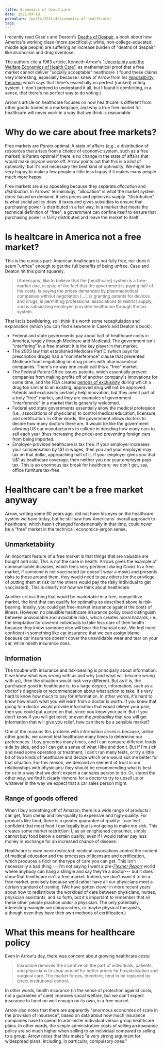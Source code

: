 ```yaml
---
title: Economics of healthcare
date: 2021-04-19
permalink: /posts/2021/4/economics-of-healthcare/
tags:
---
```


I recently read Case's and Deaton's [Deaths of
Despair](https://press.princeton.edu/books/hardcover/9780691190785/deaths-of-despair-and-the-future-of-capitalism),
a book about how America's working class (more specifically: white,
non-college-educated, middle age people) are suffering an increase burden of
"deaths of despair" like alcoholism and drug overdose.

The authors cite a 1963 article, Kenneth Arrow's ["Uncertainty and the Welfare
Economics of Health Care"](https://www.jstor.org/stable/1812044), as
mathematical proof that a free market cannot deliver "socially acceptable"
healthcare. I found these claims very interesting, especially because I knew of
Arrow from his [impossibility
theorem](https://en.wikipedia.org/wiki/Arrow%27s_impossibility_theorem) which
says that there's essentially no perfect (ranked) voting system. (I don't
pretend to understand it all, but I found it comforting, in a sense, that
there's no perfect way to do voting.)

Arrow's article on healthcare focuses on how healthcare is different from other
goods traded in a marketplace, and why a true free market for healthcare will
never work in a way that we think is reasonable.

# Why do we care about free markets?

Free markets are *Pareto* optimal. A state of affairs (e.g., a distribution of
resources that arises from a choice of economic system, such as a free market)
is Pareto optimal if there is no change in the state of affairs that would make
*anyone* worse off. Arrow points out that this is a *kind* of optimality, but
it's not necessary the best kind of optimality. We might be very happy to make
a few people a little less happy if it makes many people much more happy.

Free markets are also appealing because they separate *allocation* and
*distribution*. In Arrows' terminology, "allocation" is what the market system
does: based on demand, it sets prices and optimizes supply. "Distribution" is
what social policy does: it taxes and gives subsidies to ensure that purchasing
power is distributed in a fair way. In a market that meets the technical
definition of "free", a government can confine itself to ensure that purchasing
power is fairly distributed and leave the market to itself.

# Is healtcare in America not a free market?

This is the curious part: American healthcare is not fully free, nor does it seem
"unfree" enough to get the full benefits of being unfree. Case and Deaton hit
this point squarely:

> [Americans] like to believe that the [healthcare] system is a free-market
> one, in spite of the fact that the government is paying half of the costs, is
> paying the prices demanded by pharmaceutical companies without negotiation
> [...], is granting patents for devices and drugs, is permitting professional
> associations to restrict supply, and is subsidizing employer-provided
> healthcare through the tax system.

That list is bewildering, so I think it's worth some recapitulation and
explanation (which you can find elsewhere in Case's and Deaton's book):

- Federal and state governments pay about half of healthcare costs in America, largely through Medicare and Medicaid. The government isn't "interfering" in a free market; it is the key player in that market.
- The 2003 law that established Medicare Part D (which pays for prescription drugs) had a "noninterference" clause that prevented Medicare from negotiating on drug prices with pharmaceutical companies. There's no way one could call this a "free" market.
- The Federal Patent Office issues patents, which essentially prevent companies from making profits off of another company's innovations for some time, and the FDA creates [periods of exclusivity](https://www.fda.gov/drugs/development-approval-process-drugs/frequently-asked-questions-patents-and-exclusivity) during which a drug too similar to an existing, approved drug will not be approved. Patents and exclusivity certainly help innovation, but they aren't part of a truly "free" market, and they are examples of government "interference" in a market that is generally welcomed.
- Federal and state governments essentially allow the medical profession (i.e., associations of physicians) to control medical education, licensure, and certification. In other words, the government allows doctors to decide how many doctors there are. It would be like the government allowing US car manufacturers to collude in deciding how many cars to sell each year (thus increasing the price) and preventing foreign cars from being imported.
- Employer-provided healthcare is tax free. If your employer increases your
  compensation by \\$1 in wages, then you and your employer may tax on that
  dollar, approaching half of it. If your employer gives you that \\$1 as
  healthcare coverage, then neither you nor your employer pays tax. This is an
  enormous tax break for healthcare: we don't get, say, office furniture
  tax-free.

# Healthcare can't be a free market anyway

Arrow, writing some 60 years ago, did not have his eyes on the healthcare
system we have today, but he still saw how Americans' overall approach to
healthcare, which hasn't changed fundamentally in that time, could never be a
"free" market in the technical, economics-jargon sense.

## Unmarketability

An important feature of a free market is that things that are valuable are
bought and sold. This is not the case in health. Arrows gives the example of
communicable diseases, which feels very pertinent during Covid. In a free
market, if someone is not vaccinated (or doesn't wear a mask) and presents
risks to those around them, they would need to pay others for the privilege of
putting them at risk (or the others would pay the risky individual to get
vaccinated). This is clearly not how we think about healthcare.

Another critical thing that would be marketable in a free, competitive market,
the kind that can qualify for optimality as described above is risk-bearing.
Ideally, you could get free-market insurance against the costs of illness.
However, no plausible healthcare insurance policy could distinguish between
unavoidable and avoidable risks, which creates moral hazards, i.e., the
temptation for covered individuals to take less care of their health because
they know someone else will bear the financial cost. We feel more confident
in something like car insurance that we can assign blame because car insurance
doesn't cover the unavoidable wear and tear on your car, while health insurance
does.

## Information

The trouble with insurance and risk-bearing is principally about information.
If we knew what was wrong with us and why (and what will become wrong with us),
then the situation would look very different. But as it is, the purchased good
in healthcare is, to a large degree, information, such as a doctor's diagnosis
or recommendation about what action to take. It's very hard to know how much to
pay for information. In other words, it's hard to know how much what you will
learn from a doctor is worth. If you knew that going to a doctor would provide
information that would relieve your pain, then you could put a price on that,
since you know your pain. But if you don't know if you will get relief, or even
the *probability* that you will get information that will give you relief, how
can there be a sensible market?

One of the reasons this problem with information arises is because, unlike
other goods, we cannot test healthcare many times to determine our preferences.
I buy groceries many times, and I can compare different foods side by side, and
so I can get a sense of what I like and don't. But if I'm sick and need some
operation or treatment, I can't run many tests, or try a little bit of two
kinds of healthcare and decide which one would suit me better for that
situation. For this reason, we demand an element of trust in our relationships
with physicians: they should be recommending what is best for us in a way that
we don't expect a car sales person to do. Or, stated the other way, we find it
clearly immoral for a doctor to try to upsell up or whatever in the way we expect
that a car sales person might.

## Range of goods offered

When I buy something off of Amazon, there is a wide range of products I can
get, from cheap and low-quality to expensive and high-quality. For products
like food, there is a greater guarantee of quality: I can feel confident that
most food I can legally buy is not going to make me sick. This creates some
market restriction: I, as an enlightened consumer, simply cannot buy food below
a certain quality, even if I would rather pay less money in exchange for an
increased chance of disease.

Healthcare is even more restricted: medical associations control the content of
medical education and the processes of licensure and certification, which
produces a floor on the type of care you can get. This isn't necessarily a bad
thing ---I'm not saying I want a pre-[*Flexner
Report*](https://en.wikipedia.org/wiki/Flexner_Report) world where anybody can
hang a shingle and say they're a doctor--- but it does show that healthcare
isn't a free market. Indeed, we don't *want* it to be a free market, precisely
because we'd rather have all our physicians meet a certain standard of
training. (We have gotten clever in more recent years about how to redistribute
the workload of care between physicians, nurses, physician assistants, and so
forth, but it's important to remember that all these other people practice
*under* a physician. The only potentially interesting example are chiropracters,
or maybe physical therapists, although even they have their own methods of
certification.)

# What this means for healthcare policy

Even in Arrow's day, there was concern about growing healthcare costs:

> Insruance removes the incentive on the part of individuals, patients, and
> physicians to shop around for better prices for hospitalization and surgical
> care. The market forces, therefore, tend to be replaced by direct
> institutional control.

In other words, health insurance (in the sense of protection against costs, not
a guarantee of care) improves social welfare, but we can't expect insurance to
function well enough on its own, in a free market.

Arrow also notes that there are apparently "enormous economies of scale in the
provision of insurance", based on data about how much insurance companies have
to spend to administer individual versus group healthcare plans. In other
words, the simple administrative costs of selling an insurance policy are so
much higher when selling to an individual compared to selling to a group. Arrow
notes that this makes "a very strong argument for widespread plans, including,
in particular, compulsory ones."
